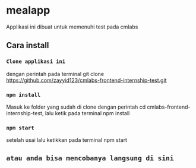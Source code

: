 # mealapp

Applikasi ini dibuat untuk memenuhi test pada cmlabs

## Cara install

### `Clone applikasi ini `

dengan perintah pada terminal git clone https://github.com/zayyid123/cmlabs-frontend-internship-test.git

### `npm install`

Masuk ke folder yang sudah di clone dengan perintah cd cmlabs-frontend-internship-test, lalu ketik pada terminal npm install

### `npm start`

setelah usai lalu ketikkan pada terminal npm start

## `atau anda bisa mencobanya langsung di sini`
